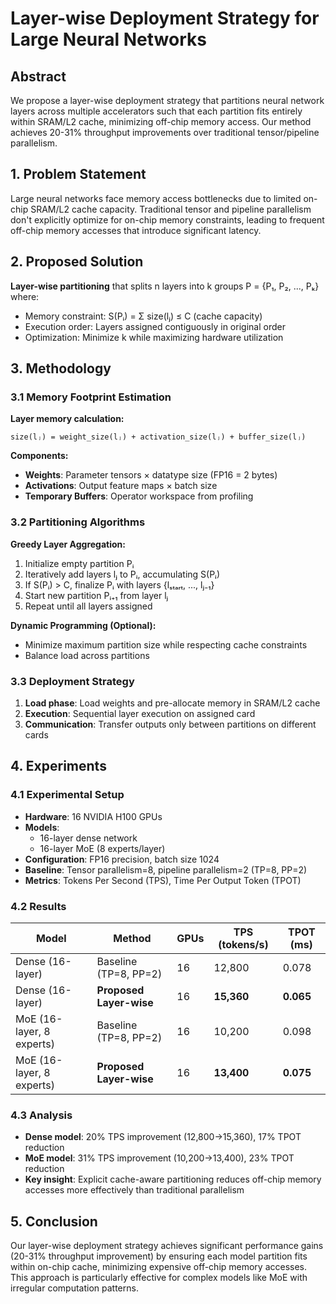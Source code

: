 # Layer-wise Deployment Strategy for Large Neural Networks

## Abstract
We propose a layer-wise deployment strategy that partitions neural network layers across multiple accelerators such that each partition fits entirely within SRAM/L2 cache, minimizing off-chip memory access. Our method achieves 20-31% throughput improvements over traditional tensor/pipeline parallelism.

## 1. Problem Statement
Large neural networks face memory access bottlenecks due to limited on-chip SRAM/L2 cache capacity. Traditional tensor and pipeline parallelism don't explicitly optimize for on-chip memory constraints, leading to frequent off-chip memory accesses that introduce significant latency.

## 2. Proposed Solution
**Layer-wise partitioning** that splits n layers into k groups P = {P₁, P₂, ..., Pₖ} where:
- Memory constraint: S(Pᵢ) = Σ size(lⱼ) ≤ C (cache capacity)
- Execution order: Layers assigned contiguously in original order
- Optimization: Minimize k while maximizing hardware utilization

## 3. Methodology

### 3.1 Memory Footprint Estimation
**Layer memory calculation:**
```
size(lⱼ) = weight_size(lⱼ) + activation_size(lⱼ) + buffer_size(lⱼ)
```

**Components:**
- **Weights**: Parameter tensors × datatype size (FP16 = 2 bytes)
- **Activations**: Output feature maps × batch size
- **Temporary Buffers**: Operator workspace from profiling

### 3.2 Partitioning Algorithms

**Greedy Layer Aggregation:**
1. Initialize empty partition Pᵢ
2. Iteratively add layers lⱼ to Pᵢ, accumulating S(Pᵢ)
3. If S(Pᵢ) > C, finalize Pᵢ with layers {lₛₜₐᵣₜ, ..., lⱼ₋₁}
4. Start new partition Pᵢ₊₁ from layer lⱼ
5. Repeat until all layers assigned

**Dynamic Programming (Optional):**
- Minimize maximum partition size while respecting cache constraints
- Balance load across partitions

### 3.3 Deployment Strategy
1. **Load phase**: Load weights and pre-allocate memory in SRAM/L2 cache
2. **Execution**: Sequential layer execution on assigned card
3. **Communication**: Transfer outputs only between partitions on different cards

## 4. Experiments

### 4.1 Experimental Setup
- **Hardware**: 16 NVIDIA H100 GPUs
- **Models**: 
  - 16-layer dense network
  - 16-layer MoE (8 experts/layer)
- **Configuration**: FP16 precision, batch size 1024
- **Baseline**: Tensor parallelism=8, pipeline parallelism=2 (TP=8, PP=2)
- **Metrics**: Tokens Per Second (TPS), Time Per Output Token (TPOT)

### 4.2 Results

| Model | Method | GPUs | TPS (tokens/s) | TPOT (ms) |
|-------|--------|------|----------------|-----------|
| Dense (16-layer) | Baseline (TP=8, PP=2) | 16 | 12,800 | 0.078 |
| Dense (16-layer) | **Proposed Layer-wise** | 16 | **15,360** | **0.065** |
| MoE (16-layer, 8 experts) | Baseline (TP=8, PP=2) | 16 | 10,200 | 0.098 |
| MoE (16-layer, 8 experts) | **Proposed Layer-wise** | 16 | **13,400** | **0.075** |

### 4.3 Analysis
- **Dense model**: 20% TPS improvement (12,800→15,360), 17% TPOT reduction
- **MoE model**: 31% TPS improvement (10,200→13,400), 23% TPOT reduction
- **Key insight**: Explicit cache-aware partitioning reduces off-chip memory accesses more effectively than traditional parallelism

## 5. Conclusion
Our layer-wise deployment strategy achieves significant performance gains (20-31% throughput improvement) by ensuring each model partition fits within on-chip cache, minimizing expensive off-chip memory accesses. This approach is particularly effective for complex models like MoE with irregular computation patterns.
